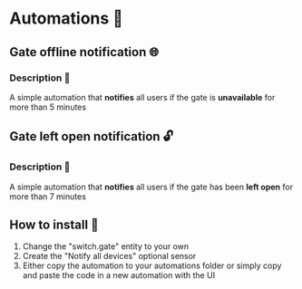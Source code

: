 # Automations 🤖
## Gate offline notification 🌐
### Description 📝
A simple automation that **notifies** all users if the gate is **unavailable** for more than 5 minutes

## Gate left open notification 🔓
### Description 📝
A simple automation that **notifies** all users if the gate has been **left open** for more than 7 minutes

## How to install 🚀
1. Change the "switch.gate" entity to your own
2. Create the "Notify all devices" optional sensor
3. Either copy the automation to your automations folder or simply copy and paste the code in a new automation with the UI
